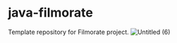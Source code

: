 # java-filmorate
Template repository for Filmorate project.
![Untitled (6)](https://user-images.githubusercontent.com/113029158/221373145-0c9f7120-3635-4ee5-acd9-6fa4dedc1f3c.png)

